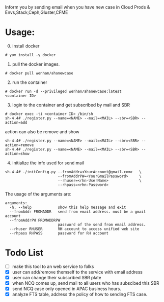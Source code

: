 Inform you by sending email when you have new case in Cloud Prods & Envs,Stack,Ceph,Gluster,CFME

# Usage:

0. install docker 
```
# yum install -y docker
```

1. pull the docker images.

```
# docker pull wenhan/ahanewcase
```

2. run the container

```
# docker run -d --privileged wenhan/ahanewcase:latest
<container ID>
```

3. login to the container and get subscribed by mail and SBR
```
# docker exec -ti <container ID> /bin/sh
sh-4.4# ./register.py --name=<NAME> --mail=<MAIL> --sbr=<SBR> --action=add
```

action can also be remove and show

```
sh-4.4# ./register.py --name=<NAME> --mail=<MAIL> --sbr=<SBR> --action=remove
sh-4.4# ./register.py --name=<NAME> --mail=<MAIL> --sbr=<SBR> --action=show
```

4. initialize the info used for send mail

```
sh-4.4# ./initConfig.py --fromAddr=<YourAccount@gmail.com>   \
                        --fromAddrPW=<YourGmailPassword>     \
                        --rhuser=<rhn-UserName>              \
                        --rhpass=<rhn-Password>
```

The usage of the arguments are:

```
arguments:
  -h, --help            show this help message and exit
  --fromAddr FROMADDR   send from email address. must be a gmail account
  --fromAddrPW FROMADDRPW
                        password of the send from email address.
  --rhuser RHUSER       RH account to access unified web site
  --rhpass RHPASS       password for RH account

```

# Todo List
- [ ] make this tool to an web service to folks
- [x] user can add/remove themself to the service with email address
- [x] user can change their subscribed SBR plate
- [x] when NCQ comes up, send mail to all users who has subscibed this SBR
- [x] send NCQ case only opened in APAC business hours.
- [x] analyze FTS table, address the policy of how to sending FTS case.
